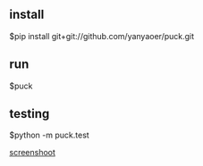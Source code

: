 install
---

  $pip install git+git://github.com/yanyaoer/puck.git


run
---

  $puck


testing
---

  $python -m puck.test


[screenshoot](http://ascii.io/a/6549)
